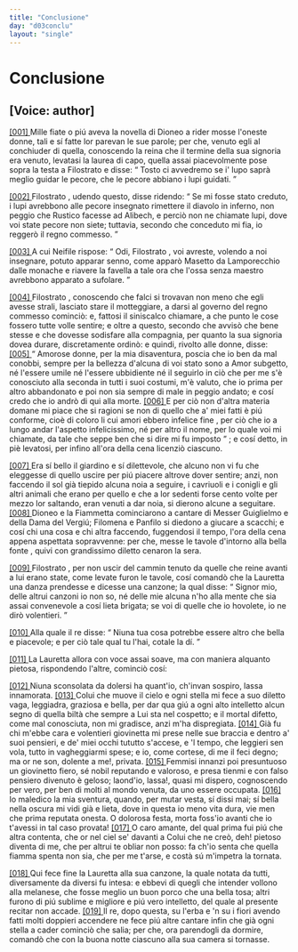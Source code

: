 ```yaml
---
title: "Conclusione"
day: "d03conclu"
layout: "single"
---
```

<div id="d03conclu" type="conclusion" who="author">
 <h1>
  Conclusione
 </h1>
 <p>
  <h2>
   [Voice: author]
  </h2>
 </p>
 <p>
  <a href="{{ site.baseurl }}enDecameron/d03conclu#p03970001">
   [001]
  </a>
  Mille fiate o pi&uacute; aveva la novella di Dioneo a rider mosse l'oneste donne, tali e s&iacute; fatte lor parevan le sue parole; per che, venuto egli al conchiuder di quella, conoscendo la
  <name persref="filomena" type="person">
   reina
  </name>
  che il termine della sua signoria era venuto, levatasi la laurea di capo, quella assai piacevolmente pose sopra la testa a
  <name persref="filostrato" type="person">
   Filostrato
  </name>
  e disse:
  <q direct="unspecified" who="filomena">
   Tosto ci avvedremo se i' lupo sapr&agrave; meglio guidar le pecore, che le pecore abbiano i lupi guidati.
  </q>
 </p>
 <p>
  <a href="{{ site.baseurl }}enDecameron/d03conclu#p03970002">
   [002]
  </a>
  <name persref="filostrato" type="person">
   Filostrato
  </name>
  , udendo questo, disse ridendo:
  <q direct="unspecified" who="filostrato">
   Se mi fosse stato creduto, i lupi avrebbono alle pecore insegnato rimettere il diavolo in inferno, non peggio che Rustico facesse ad Alibech, e perci&ograve; non ne chiamate lupi, dove voi state pecore non siete; tuttavia, secondo che conceduto mi fia, io regger&ograve; il regno commesso.
  </q>
 </p>
 <p>
  <a href="{{ site.baseurl }}enDecameron/d03conclu#p03970003">
   [003]
  </a>
  A cui
  <name persref="neifile" type="person">
   Neifile
  </name>
  rispose:
  <q direct="unspecified" who="neifile">
   Odi,
   <name persref="filostrato" type="person">
    Filostrato
   </name>
   , voi avreste, volendo a noi insegnare, potuto apparar senno, come appar&ograve;
   <name persref="masettolamporecchio">
    Masetto da Lamporecchio
   </name>
   dalle monache e riavere la favella a tale ora che l'ossa senza maestro avrebbono apparato a sufolare.
  </q>
 </p>
 <p>
  <a href="{{ site.baseurl }}enDecameron/d03conclu#p03970004">
   [004]
  </a>
  <name persref="filostrato" type="person">
   Filostrato
  </name>
  , conoscendo che falci si trovavan non meno che egli avesse strali, lasciato stare il motteggiare, a darsi al governo del regno commesso cominci&ograve;: e, fattosi il siniscalco chiamare, a che punto le cose fossero tutte volle sentire; e oltre a questo, secondo che avvis&ograve; che bene stesse e che dovesse sodisfare alla compagnia, per quanto la sua signoria dovea durare, discretamente ordin&ograve;: e quindi, rivolto alle donne, disse:
  <a href="{{ site.baseurl }}enDecameron/d03conclu#p03970005">
   [005]
  </a>
  <q direct="unspecified">
   Amorose donne, per la mia disaventura, poscia che io ben da mal conobbi, sempre per la bellezza d'alcuna di voi stato sono a Amor subgetto, n&eacute; l'essere umile n&eacute; l'essere ubbidiente n&eacute; il seguirlo in ci&ograve; che per me s'&egrave; conosciuto alla seconda in tutti i suoi costumi, m'&egrave; valuto, che io prima per altro abbandonato e poi non sia sempre di male in peggio andato; e cos&iacute; credo che io andr&ograve; di qui alla morte.
   <a href="{{ site.baseurl }}enDecameron/d03conclu#p03970006">
    [006]
   </a>
   E per ci&ograve; non d'altra materia domane mi piace che si ragioni se non di quello che a' miei fatti &egrave; pi&uacute; conforme, cio&egrave;
   <seg type="topic">
    di coloro li cui amori ebbero infelice fine
   </seg>
   , per ci&ograve; che io a lungo andar l'aspetto infelicissimo, n&eacute; per altro il nome, per lo quale voi mi chiamate, da tale che seppe ben che si dire mi fu imposto
  </q>
  ; e cos&iacute; detto, in pi&egrave; levatosi, per infino all'ora della cena licenzi&ograve; ciascuno.
 </p>
 <p>
  <a href="{{ site.baseurl }}enDecameron/d03conclu#p03970007">
   [007]
  </a>
  Era s&iacute; bello il
  <name placeref="giardinobrigata-01" type="place">
   giardino
  </name>
  e s&iacute; dilettevole, che alcuno non vi fu che eleggesse di quello uscire per pi&uacute; piacere altrove dover sentire; anzi, non faccendo il sol gi&agrave; tiepido alcuna noia a seguire, i cavriuoli e i conigli e gli altri animali che erano per quello e che a lor sedenti forse cento volte per mezzo lor saltando, eran venuti a dar noia, si dierono alcune a seguitare.
  <a href="{{ site.baseurl }}enDecameron/d03conclu#p03970008">
   [008]
  </a>
  <name persref="dioneo" type="person">
   Dioneo
  </name>
  e la
  <name persref="fiammetta" type="person">
   Fiammetta
  </name>
  cominciarono a cantare di Messer Guiglielmo e della Dama del Vergi&uacute;;
  <name persref="filomena" type="person">
   Filomena
  </name>
  e
  <name persref="panfilo" type="person">
   Panfilo
  </name>
  si diedono a giucare a scacchi; e cos&iacute; chi una cosa e chi altra faccendo, fuggendosi il tempo, l'ora della cena appena aspettata sopravvenne: per che, messe le tavole d'intorno alla bella
  <name placeref="fontebrigata-01" type="place">
   fonte
  </name>
  , quivi con grandissimo diletto cenaron la sera.
 </p>
 <p>
  <a href="{{ site.baseurl }}enDecameron/d03conclu#p03970009">
   [009]
  </a>
  <name persref="filostrato" type="person">
   Filostrato
  </name>
  , per non uscir del cammin tenuto da quelle che reine avanti a lui erano state, come levate furon le tavole, cos&iacute; comand&ograve; che la
  <name persref="lauretta" type="person">
   Lauretta
  </name>
  una danza prendesse e dicesse una canzone; la qual disse:
  <q direct="unspecified" who="lauretta">
   Signor mio, delle altrui canzoni io non so, n&eacute; delle mie alcuna n'ho alla mente che sia assai convenevole a cos&iacute; lieta brigata; se voi di quelle che io hovolete, io ne dir&ograve; volentieri.
  </q>
 </p>
 <p>
  <a href="{{ site.baseurl }}enDecameron/d03conclu#p03970010">
   [010]
  </a>
  Alla quale il
  <name persref="filostrato" type="person">
   re
  </name>
  disse:
  <q direct="unspecified">
   Niuna tua cosa potrebbe essere altro che bella e piacevole; e per ci&ograve; tale qual tu l'hai, cotale la d&iacute;.
  </q>
 </p>
 <p>
  <a href="{{ site.baseurl }}enDecameron/d03conclu#p03970011">
   [011]
  </a>
  La
  <name persref="lauretta" type="person">
   Lauretta
  </name>
  allora con voce assai soave, ma con maniera alquanto pietosa, rispondendo l'altre, cominci&ograve; cos&iacute;:
 </p>
 <div3 type="song" who="lauretta">
  <lg>
   <a href="{{ site.baseurl }}enDecameron/d03conclu#p03970012">
    [012]
   </a>
   <l>
    Niuna sconsolata
   </l>
   <l>
    da dolersi ha quant'io,
   </l>
   <l>
    ch'invan sospiro, lassa innamorata.
   </l>
  </lg>
  <lg>
   <a href="{{ site.baseurl }}enDecameron/d03conclu#p03970013">
    [013]
   </a>
   <l>
    Colui che muove il cielo e ogni stella
   </l>
   <l>
    mi fece a suo diletto
   </l>
   <l>
    vaga, leggiadra, graziosa e bella,
   </l>
   <l>
    per dar qua gi&uacute; a ogni alto intelletto
   </l>
   <l>
    alcun segno di quella
   </l>
   <l>
    bilt&agrave; che sempre a Lui sta nel cospetto;
   </l>
   <l>
    e il mortal difetto,
   </l>
   <l>
    come mal conosciuta,
   </l>
   <l>
    non mi gradisce, anzi m'ha dispregiata.
   </l>
  </lg>
  <lg>
   <a href="{{ site.baseurl }}enDecameron/d03conclu#p03970014">
    [014]
   </a>
   <l>
    Gi&agrave; fu chi m'ebbe cara e volentieri
   </l>
   <l>
    giovinetta mi prese
   </l>
   <l>
    nelle sue braccia e dentro a' suoi pensieri,
   </l>
   <l>
    e de' miei occhi tututto s'accese,
   </l>
   <l>
    e 'l tempo, che leggieri
   </l>
   <l>
    sen vola, tutto in vagheggiarmi spese;
   </l>
   <l>
    e io, come cortese,
   </l>
   <l>
    di me il feci degno;
   </l>
   <l>
    ma or ne son, dolente a me!, privata.
   </l>
  </lg>
  <lg>
   <a href="{{ site.baseurl }}enDecameron/d03conclu#p03970015">
    [015]
   </a>
   <l>
    Femmisi innanzi poi presuntuoso
   </l>
   <l>
    un giovinetto fiero,
   </l>
   <l>
    s&eacute; nobil reputando e valoroso,
   </l>
   <l>
    e presa tienmi e con falso pensiero
   </l>
   <l>
    divenuto &egrave; geloso;
   </l>
   <l>
    laond'io, lassa!, quasi mi dispero,
   </l>
   <l>
    cognoscendo per vero,
   </l>
   <l>
    per ben di molti al mondo
   </l>
   <l>
    venuta, da uno essere occupata.
   </l>
  </lg>
  <lg>
   <a href="{{ site.baseurl }}enDecameron/d03conclu#p03970016">
    [016]
   </a>
   <l>
    Io maledico la mia sventura,
   </l>
   <l>
    quando, per mutar vesta,
   </l>
   <l>
    s&iacute; dissi mai; s&iacute; bella nella oscura
   </l>
   <l>
    mi vidi gi&agrave; e lieta, dove in questa
   </l>
   <l>
    io meno vita dura,
   </l>
   <l>
    vie men che prima reputata onesta.
   </l>
   <l>
    O dolorosa festa,
   </l>
   <l>
    morta foss'io avanti
   </l>
   <l>
    che io t'avessi in tal caso provata!
   </l>
  </lg>
  <lg>
   <a href="{{ site.baseurl }}enDecameron/d03conclu#p03970017">
    [017]
   </a>
   <l>
    O caro amante, del qual prima fui
   </l>
   <l>
    pi&uacute; che altra contenta,
   </l>
   <l>
    che or nel ciel se' davanti a Colui
   </l>
   <l>
    che ne cre&ograve;, deh! pietoso diventa
   </l>
   <l>
    di me, che per altrui
   </l>
   <l>
    te obliar non posso: fa ch'io senta
   </l>
   <l>
    che quella fiamma spenta
   </l>
   <l>
    non sia, che per me t'arse,
   </l>
   <l>
    e cost&agrave; s&uacute; m'impetra la tornata.
   </l>
  </lg>
 </div3>
 <p>
  <a href="{{ site.baseurl }}enDecameron/d03conclu#p03970018">
   [018]
  </a>
  Qui fece fine la
  <name persref="lauretta" type="person">
   Lauretta
  </name>
  alla sua canzone, la quale notata da tutti, diversamente da diversi fu intesa: e ebbevi di quegli che intender vollono alla melanese, che fosse
  <seg type="proverb">
   meglio un buon porco che una bella tosa;
  </seg>
  altri furono di pi&uacute; sublime e migliore e pi&uacute; vero intelletto, del quale al presente recitar non accade.
  <a href="{{ site.baseurl }}enDecameron/d03conclu#p03970019">
   [019]
  </a>
  Il re, dopo questa, su l'erba e 'n su i fiori avendo fatti molti doppieri accendere ne fece pi&uacute; altre cantare infin che gi&agrave; ogni stella a cader cominci&ograve; che salia; per che, ora parendogli da dormire, comand&ograve; che con la buona notte ciascuno alla sua camera si tornasse.
 </p>
</div>